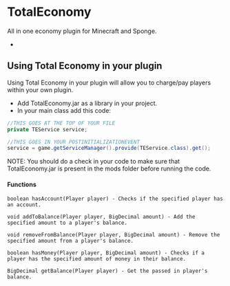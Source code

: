 # TotalEconomy
All in one economy plugin for Minecraft and Sponge.

-

## Using Total Economy in your plugin
Using Total Economy in your plugin will allow you to charge/pay players within your own plugin.

* Add TotalEconomy.jar as a library in your project.
* In your main class add this code:

 ```java
 //THIS GOES AT THE TOP OF YOUR FILE
 private TEService service;
 
 //THIS GOES IN YOUR POSTINITIALIZATIONEVENT
 service = game.getServiceManager().provide(TEService.class).get();
 ```
 
 NOTE: You should do a check in your code to make sure that TotalEconomy.jar is present in the mods folder before running the  code.
 
 #### Functions
 ```
 boolean hasAccount(Player player) - Checks if the specified player has an account.
 
 void addToBalance(Player player, BigDecimal amount) - Add the specified amount to a player's balance.
 
 void removeFromBalance(Player player, BigDecimal amount) - Remove the specified amount from a player's balance.
 
 boolean hasMoney(Player player, BigDecimal amount) - Checks if a player has the specified amount of money in their balance.
 
 BigDecimal getBalance(Player player) - Get the passed in player's balance.
 ```

